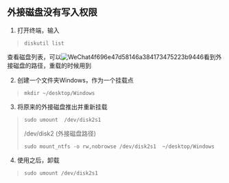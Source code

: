 ## 外接磁盘没有写入权限

1. 打开终端，输入

> ~~~diskutil list~~~
> diskutil list
> ~~~

查看磁盘列表，可以![WeChat4f696e47d58146a384173475223b9446](/Users/wucihui/Desktop/我的文档/WeChat4f696e47d58146a384173475223b9446.png)看到外接磁盘的路径，重载的时候用到

2. 创建一个文件夹Windows，作为一个挂载点

> ~~~
> mkdir ~/desktop/Windows
> ~~~

3. 将原来的外接磁盘推出并重新挂载

> ~~~
> sudo umount  /dev/disk2s1
> ~~~
>
>  /dev/disk2 (外接磁盘路径)
>
> ~~~
> sudo mount_ntfs -o rw,nobrowse /dev/disk2s1  ~/desktop/Windows
> ~~~

4. 使用之后，卸载

> ~~~
> sudo umount /dev/disk2s1
> ~~~

